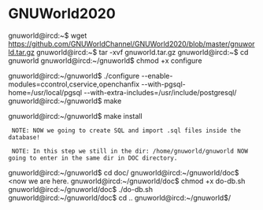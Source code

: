 # GNUWorld2020

gnuworld@ircd:~$ wget https://github.com/GNUWorldChannel/GNUWorld2020/blob/master/gnuworld.tar.gz
gnuworld@ircd:~$ tar -xvf gnuworld.tar.gz
gnuworld@ircd:~$ cd gnuworld
gnuworld@ircd:~/gnuworld$ chmod +x configure 

gnuworld@ircd:~/gnuworld$ ./configure --enable-modules=ccontrol,cservice,openchanfix --with-pgsql-home=/usr/local/pgsql --with-extra-includes=/usr/include/postgresql/
gnuworld@ircd:~/gnuworld$ make

gnuworld@ircd:~/gnuworld$ make install
	 
	 NOTE: NOW we going to create SQL and import .sql files inside the database!

	 NOTE: In this step we still in the dir: /home/gnuworld/gnuworld NOW going to enter in the same dir in DOC directory.

gnuworld@ircd:~/gnuworld$ cd doc/
gnuworld@ircd:~/gnuworld/doc$ <now we are here.
gnuworld@ircd:~/gnuworld/doc$ chmod +x do-db.sh
gnuworld@ircd:~/gnuworld/doc$  ./do-db.sh
gnuworld@ircd:~/gnuworld/doc$ cd ..
gnuworld@ircd:~/gnuworld$/
